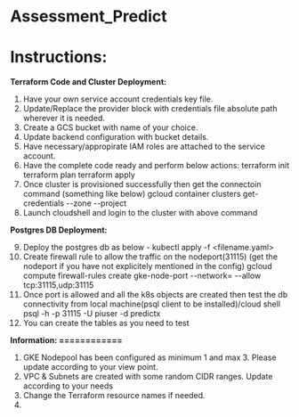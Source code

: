# Assessment_Predict

Instructions:
=============

**Terraform Code and Cluster Deployment:**

1. Have your own service account credentials key file.
2. Update/Replace the provider block with credentials file absolute path wherever it is needed.
3. Create a GCS bucket with name of your choice.
4. Update backend configuration with bucket details.
5. Have necessary/appropirate IAM roles are attached to the service account.
6. Have the complete code ready and perform below actions:
    terraform init
    terraform plan
    terraform apply
7. Once cluster is provisioned successfully then get the connectoin command (something like below)
   gcloud container clusters get-credentials <clustername> --zone <zone ID> --project <Project ID>
8. Launch cloudshell and login to the cluster with above command
  
**Postgres DB Deployment:**
  
9. Deploy the postgres db as below - 
   kubectl apply -f <filename.yaml>
10. Create firewall rule to allow the traffic on the nodeport(31115) (get the nodeport if you have not explicitely mentioned in the config)
    gcloud compute firewall-rules create gke-node-port --network=<gcp-network-interview> --allow tcp:31115,udp:31115
11. Once port is allowed and all the k8s objects are created then test the db connectivity from local machine(psql client to be installed)/cloud shell
    psql -h <Node External IP> -p 31115 -U piuser -d predictx
12. You can create the tables as you need to test
  
**Information:
============**

1. GKE Nodepool has been configured as minimum 1 and max 3. Please update according to your view point.
2. VPC & Subnets are created with some random CIDR ranges. Update according to your needs
3. Change the Terraform resource names if needed.
4. 
